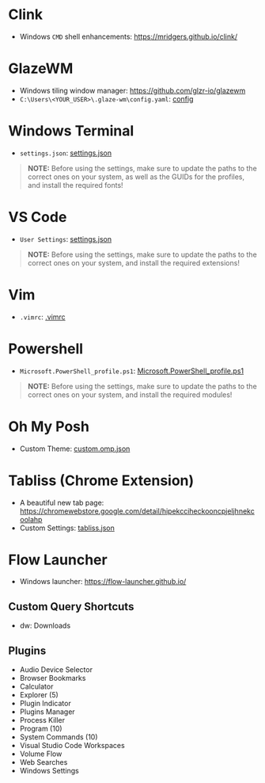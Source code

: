 # Clink
- Windows `CMD` shell enhancements: https://mridgers.github.io/clink/

# GlazeWM
- Windows tiling window manager: https://github.com/glzr-io/glazewm
- `C:\Users\<YOUR_USER>\.glaze-wm\config.yaml`: [config](glaze_config.yaml)

# Windows Terminal
- `settings.json`: [settings.json](wt_terminal_settings.json)
> **NOTE:** Before using the settings, make sure to update the paths to the correct ones on your system, as well as the GUIDs for the profiles, and install the required fonts!

# VS Code
- `User Settings`: [settings.json](vs_code_settings.json)
> **NOTE:** Before using the settings, make sure to update the paths to the correct ones on your system, and install the required extensions!

# Vim
- `.vimrc`: [.vimrc](.vimrc)

# Powershell
-  `Microsoft.PowerShell_profile.ps1`: [Microsoft.PowerShell_profile.ps1](Microsoft.PowerShell_profile.ps1)
> **NOTE:** Before using the settings, make sure to update the paths to the correct ones on your system, and install the required modules!

# Oh My Posh
- Custom Theme: [custom.omp.json](custom.omp.json)

# Tabliss (Chrome Extension)
- A beautiful new tab page: https://chromewebstore.google.com/detail/hipekcciheckooncpjeljhnekcoolahp
- Custom Settings: [tabliss.json](tabliss.json)

# Flow Launcher 
- Windows launcher: https://flow-launcher.github.io/

## Custom Query Shortcuts
- dw: Downloads

## Plugins
- Audio Device Selector
- Browser Bookmarks
- Calculator
- Explorer (5)
- Plugin Indicator
- Plugins Manager
- Process Killer
- Program (10)
- System Commands (10)
- Visual Studio Code Workspaces
- Volume Flow
- Web Searches
- Windows Settings
